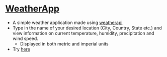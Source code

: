 # [WeatherApp](https://omarashraf-02.github.io/WeatherAppLive/)
- A simple weather application made using [weatherapi](https://www.weatherapi.com/)  
- Type in the name of your desired location (City, Country, State etc.) and view information on current temperature, humidity, precipitation and wind speed.  
  - Displayed in both metric and imperial units  
- Try [here](https://omarashraf-02.github.io/WeatherAppLive/)
